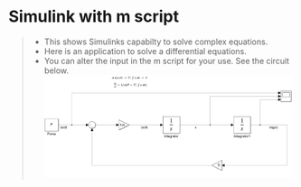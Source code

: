 # Simulink with m script 

> * This shows Simulinks capabilty to solve complex equations.
> * Here is an application to solve a differential equations.
> * You can alter the input in the m script for your use. See the circuit below. 
  ![Screenshot](Screenshot.png)
